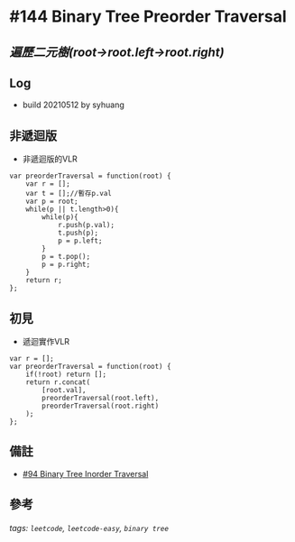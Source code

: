 # \#144 Binary Tree Preorder Traversal
## *遍歷二元樹(root->root.left->root.right)*
## Log
 - build 20210512 by syhuang

## 非遞迴版
 - 非遞迴版的VLR
```javascript=
var preorderTraversal = function(root) {
    var r = [];
    var t = [];//暫存p.val
    var p = root;
    while(p || t.length>0){
        while(p){
            r.push(p.val);
            t.push(p);
            p = p.left;
        }
        p = t.pop();
        p = p.right;        
    }
    return r;
};
```
## 初見
 - 遞迴實作VLR
```javascript=
var r = [];
var preorderTraversal = function(root) {
    if(!root) return [];
    return r.concat(
        [root.val],
        preorderTraversal(root.left),
        preorderTraversal(root.right)
    );
};
```
## 備註
 - [#94 Binary Tree Inorder Traversal](articles/Leetcode/easy/94.md)
## 參考
###### tags: `leetcode`, `leetcode-easy`, `binary tree`
